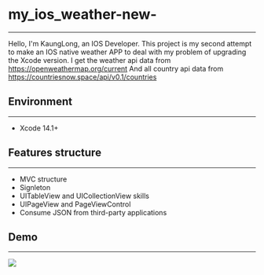 # my_ios_weather-new-
---
Hello, I'm KaungLong, an IOS Developer. This project is my second attempt to make an IOS native weather APP to deal with my problem of upgrading the Xcode version. I get the weather api data from https://openweathermap.org/current And all country api data from https://countriesnow.space/api/v0.1/countries
## Environment
---
- Xcode 14.1+
## Features structure
---
- MVC structure
- Signleton
- UITableView and UICollectionView skills
- UIPageView and PageViewControl
- Consume JSON from third-party applications
## Demo
---
<img src="https://github.com/WeiMoKaungLong/my_ios_weather-new-/blob/main/Demo/my_ios_Weather_demo.gif">
